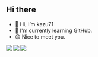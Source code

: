 ## Hi there
- 👋 Hi, I’m kazu71
- 🌱 I'm currently learning GitHub.
- 😊 Nice to meet you.

<img align="left" src="https://github-readme-stats.vercel.app/api?username=kaka71&theme=gruvbox" />

<img align="left" src="https://github-readme-stats.vercel.app/api/wakatime?username=kaka71&theme=dracula"/>

<img align="left" src="https://github-readme-stats.vercel.app/api/top-langs/?username=kaka71" />



<!---
kazu71/kazu71 is a ✨ special ✨ repository because its `README.md` (this file) appears on your GitHub profile.
You can click the Preview link to take a look at your changes.
--->

